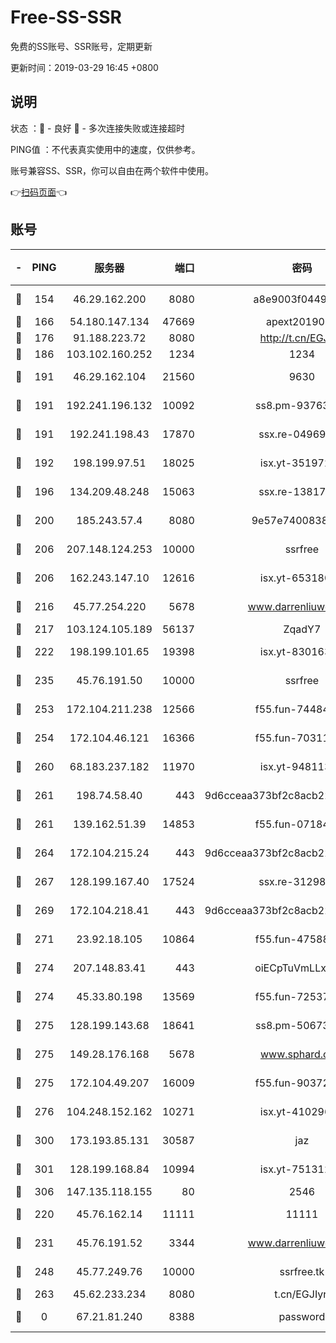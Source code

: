 # Free-SS-SSR

免费的SS账号、SSR账号，定期更新

更新时间：2019-03-29 16:45 +0800

## 说明

状态     ：🙂 - 良好 🙁 - 多次连接失败或连接超时

PING值   ：不代表真实使用中的速度，仅供参考。

账号兼容SS、SSR，你可以自由在两个软件中使用。

👉[扫码页面](https://liesauer.github.io/Free-SS-SSR/)👈

## 账号

|-|PING|服务器|端口|密码|加密方式|区域|
|:----:|:----:|:-----:|-----:|:----:|:----:|:----:|
|🙂|154|46.29.162.200|8080|a8e9003f0449cea5|chacha20-ietf|RU|
|🙂|166|54.180.147.134|47669|apext2019001|chacha20|KR|
|🙂|176|91.188.223.72|8080|http://t.cn/EGJIyrl|rc4-md5|RU|
|🙂|186|103.102.160.252|1234|1234|rc4-md5|JP|
|🙂|191|46.29.162.104|21560|9630|aes-128-ctr|RU|
|🙂|191|192.241.196.132|10092|ss8.pm-93763779|aes-256-cfb|US|
|🙂|191|192.241.198.43|17870|ssx.re-04969397|aes-256-cfb|US|
|🙂|192|198.199.97.51|18025|isx.yt-35197208|aes-256-cfb|US|
|🙂|196|134.209.48.248|15063|ssx.re-13817997|aes-256-cfb|US|
|🙂|200|185.243.57.4|8080|9e57e7400838a01e|chacha20-ietf|US|
|🙂|206|207.148.124.253|10000|ssrfree|aes-256-cfb|SG|
|🙂|206|162.243.147.10|12616|isx.yt-65318053|aes-256-cfb|US|
|🙂|216|45.77.254.220|5678|www.darrenliuwei.com|aes-256-cfb|SG|
|🙂|217|103.124.105.189|56137|ZqadY7|chacha20|US|
|🙂|222|198.199.101.65|19398|isx.yt-83016389|aes-256-cfb|US|
|🙂|235|45.76.191.50|10000|ssrfree|aes-256-cfb|SG|
|🙂|253|172.104.211.238|12566|f55.fun-74484469|aes-256-cfb|US|
|🙂|254|172.104.46.121|16366|f55.fun-70311156|aes-256-cfb|SG|
|🙂|260|68.183.237.182|11970|isx.yt-94811396|aes-256-cfb|SG|
|🙂|261|198.74.58.40|443|9d6cceaa373bf2c8acb22e60b6a58be6|aes-256-cfb|US|
|🙂|261|139.162.51.39|14853|f55.fun-07184918|aes-256-cfb|SG|
|🙂|264|172.104.215.24|443|9d6cceaa373bf2c8acb22e60b6a58be6|aes-256-cfb|US|
|🙂|267|128.199.167.40|17524|ssx.re-31298254|aes-256-cfb|SG|
|🙂|269|172.104.218.41|443|9d6cceaa373bf2c8acb22e60b6a58be6|aes-256-cfb|US|
|🙂|271|23.92.18.105|10864|f55.fun-47588701|aes-256-cfb|US|
|🙂|274|207.148.83.41|443|oiECpTuVmLLxk4Ts|aes-256-cfb|AU|
|🙂|274|45.33.80.198|13569|f55.fun-72537526|aes-256-cfb|US|
|🙂|275|128.199.143.68|18641|ss8.pm-50673139|aes-256-cfb|SG|
|🙂|275|149.28.176.168|5678|www.sphard.com|aes-256-cfb|AU|
|🙂|275|172.104.49.207|16009|f55.fun-90372646|aes-256-cfb|SG|
|🙂|276|104.248.152.162|10271|isx.yt-41029638|aes-256-cfb|SG|
|🙂|300|173.193.85.131|30587|jaz|aes-256-cfb|US|
|🙂|301|128.199.168.84|10994|isx.yt-75131252|aes-256-cfb|SG|
|🙂|306|147.135.118.155|80|2546|chacha20|US|
|🙂|220|45.76.162.14|11111|11111|aes-256-cfb|SG|
|🙂|231|45.76.191.52|3344|www.darrenliuwei.com|aes-256-cfb|JP|
|🙂|248|45.77.249.76|10000|ssrfree.tk|aes-256-cfb|SG|
|🙂|263|45.62.233.234|8080|t.cn/EGJIyrl|rc4-md5|CA|
|🙁|0|67.21.81.240|8388|password|aes-256-cfb|US|

